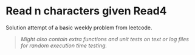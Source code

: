 # Read n characters given Read4

Solution attempt of a basic weekly problem from leetcode.

> *Might also contain extra functions and unit tests on text or log files for random execution time testing.*

